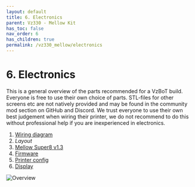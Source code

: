 ```yaml
---
layout: default
title: 6. Electronics
parent: Vz330 - Mellow Kit
has_toc: false
nav_order: 6
has_children: true
permalink: /vz330_mellow/electronics
---
```


# 6. Electronics

This is a general overview of the parts recommended for a VzBoT build. Everyone is free to use their own choice of parts. STL-files for other screens etc are not natively provided and may be found in the community mod section on GitHub and Discord.
We trust everyone to use their own best judgement when wiring their printer, we do not recommend to do this without professional help if you are inexperienced in electronics.

1. [Wiring diagram](/vz330_mellow/electronics/diagram)
2. *Layout*
3. [Mellow Super8 v1.3](/vz330_mellow/electronics/super_mellow)
4. [Firmware](/vz330_mellow/electronics/Firmware)
5. [Printer config](/vz330_mellow/electronics/Printer_Config)
6. [Display](/vz330_mellow/electronics/display)

![Overview](../../assets/images/manual/vz330_mellow/electronics/overview.png)
